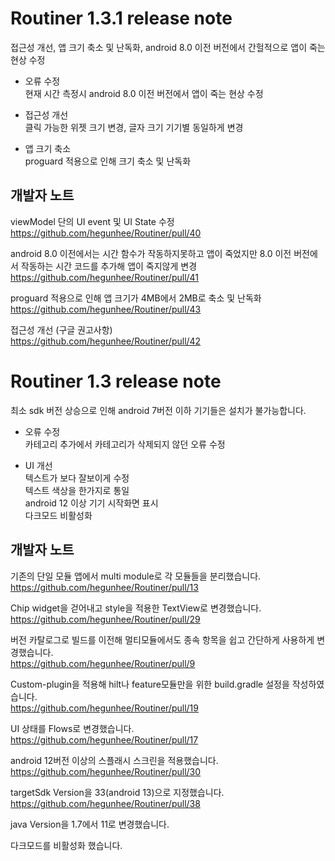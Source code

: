 Routiner 1.3.1 release note
=========================
접근성 개선, 앱 크기 축소 및 난독화, android 8.0 이전 버전에서 간헐적으로 앱이 죽는 현상 수정

- 오류 수정  
현재 시간 측정시 android 8.0 이전 버전에서 앱이 죽는 현상 수정

- 접근성 개선  
클릭 가능한 위젯 크기 변경, 글자 크기 기기별 동일하게 변경

- 앱 크기 축소  
proguard 적용으로 인해 크기 축소 및 난독화

개발자 노트
--- 
viewModel 단의 UI event 및 UI State 수정  
https://github.com/hegunhee/Routiner/pull/40

android 8.0 이전에서는 시간 함수가 작동하지못하고 앱이 죽었지만
8.0 이전 버전에서 작동하는 시간 코드를 추가해 앱이 죽지않게 변경  
https://github.com/hegunhee/Routiner/pull/41

proguard 적용으로 인해 앱 크기가 4MB에서 2MB로 축소 및 난독화  
https://github.com/hegunhee/Routiner/pull/43

접근성 개선 (구글 권고사항)  
https://github.com/hegunhee/Routiner/pull/42



Routiner 1.3 release note
=========================  
최소 sdk 버전 상승으로 인해 android 7버전 이하 기기들은 설치가 불가능합니다.

- 오류 수정  
카테고리 추가에서 카테고리가 삭제되지 않던 오류 수정

- UI 개선  
텍스트가 보다 잘보이게 수정  
텍스트 색상을 한가지로 통일  
android 12 이상 기기 시작화면 표시  
다크모드 비활성화  

개발자 노트
----
기존의 단일 모듈 앱에서 multi module로 각 모듈들을 분리했습니다.  
https://github.com/hegunhee/Routiner/pull/13  

Chip widget을 걷어내고 style을 적용한 TextView로 변경했습니다.  
https://github.com/hegunhee/Routiner/pull/29  

버전 카탈로그로 빌드를 이전해 멀티모듈에서도 종속 항목을 쉽고 간단하게 사용하게 변경했습니다.  
https://github.com/hegunhee/Routiner/pull/9  

Custom-plugin을 적용해 hilt나 feature모듈만을 위한 build.gradle 설정을 작성하였습니다.  
https://github.com/hegunhee/Routiner/pull/19  

UI 상태를 Flows로 변경했습니다.  
https://github.com/hegunhee/Routiner/pull/17  

android 12버전 이상의 스플래시 스크린을 적용했습니다.  
https://github.com/hegunhee/Routiner/pull/30  

targetSdk Version을 33(android 13)으로 지정했습니다.  
https://github.com/hegunhee/Routiner/pull/38  

java Version을 1.7에서 11로 변경했습니다.  

다크모드를 비활성화 했습니다.

